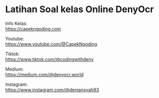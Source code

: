 # Latihan Soal kelas Online DenyOcr

Info Kelas:<br>
https://capekngoding.com<br>

Youtube:<br>
https://www.youtube.com/@CapekNgoding<br>

Tiktok:<br>
https://www.tiktok.com/@codingwithdeny<br>

Medium:<br>
https://medium.com/@denyocr.world<br>

Instagram:<br>
https://www.instagram.com/@deniansyah93<br>